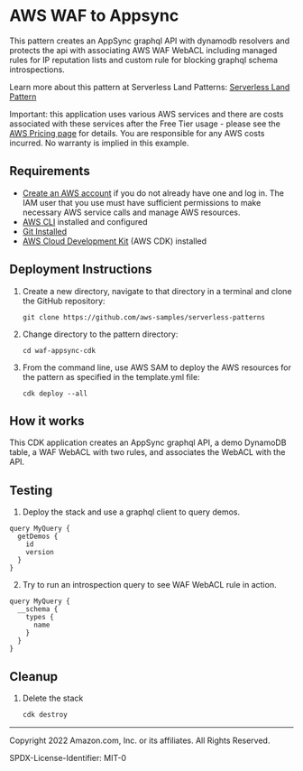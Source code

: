 # AWS WAF to Appsync

This pattern creates an AppSync graphql API with dynamodb resolvers and protects the api with associating AWS WAF WebACL including managed rules for IP reputation lists and custom rule for blocking graphql schema introspections.

Learn more about this pattern at Serverless Land Patterns: [Serverless Land Pattern](https://serverlessland/patterns)

Important: this application uses various AWS services and there are costs associated with these services after the Free Tier usage - please see the [AWS Pricing page](https://aws.amazon.com/pricing/) for details. You are responsible for any AWS costs incurred. No warranty is implied in this example.

## Requirements

- [Create an AWS account](https://portal.aws.amazon.com/gp/aws/developer/registration/index.html) if you do not already have one and log in. The IAM user that you use must have sufficient permissions to make necessary AWS service calls and manage AWS resources.
- [AWS CLI](https://docs.aws.amazon.com/cli/latest/userguide/install-cliv2.html) installed and configured
- [Git Installed](https://git-scm.com/book/en/v2/Getting-Started-Installing-Git)
- [AWS Cloud Development Kit]() (AWS CDK) installed

## Deployment Instructions

1. Create a new directory, navigate to that directory in a terminal and clone the GitHub repository:
   ```
   git clone https://github.com/aws-samples/serverless-patterns
   ```
1. Change directory to the pattern directory:
   ```
   cd waf-appsync-cdk
   ```
1. From the command line, use AWS SAM to deploy the AWS resources for the pattern as specified in the template.yml file:
   ```
   cdk deploy --all
   ```

## How it works

This CDK application creates an AppSync graphql API, a demo DynamoDB table, a WAF WebACL with two rules, and associates the WebACL with the API.

## Testing

1. Deploy the stack and use a graphql client to query demos. 

```
query MyQuery {
  getDemos {
    id
    version
  }
}
```

2. Try to run an introspection query to see WAF WebACL rule in action.

```
query MyQuery {
  __schema {
    types {
      name
    }
  }
}
```

## Cleanup

1. Delete the stack
   ```bash
   cdk destroy
   ```

---

Copyright 2022 Amazon.com, Inc. or its affiliates. All Rights Reserved.

SPDX-License-Identifier: MIT-0
